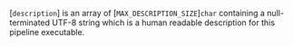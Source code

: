[`description`] is an array of [`MAX_DESCRIPTION_SIZE`]`char`
containing a null-terminated UTF-8 string which is a human readable
description for this pipeline executable.